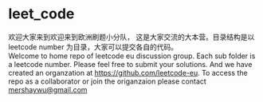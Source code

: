 # leet_code
欢迎大家来到欢迎来到欧洲刷题小分队， 这是大家交流的大本营。目录结构是以leetcode number 为目录，大家可以提交各自的代码。   
Welcome to home repo of leetcode eu discussion group. Each sub folder is a leetcode number. Please feel free to submit your solutions.
And we have created an organzation at https://github.com/leetcode-eu. To access the repo as a collaborator or join the origanzaion please contact mershaywu@gmail.com 

